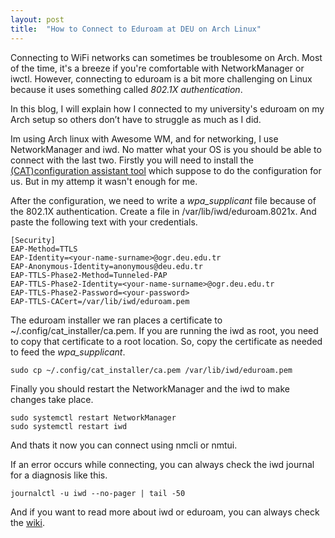 ```yaml
---
layout: post
title:  "How to Connect to Eduroam at DEU on Arch Linux"
---
```


Connecting to WiFi networks can sometimes be troublesome on Arch. Most of the time, it's a breeze if you're comfortable with NetworkManager or iwctl. However, connecting to eduroam is a bit more challenging on Linux because it uses something called *802.1X authentication*.

In this blog, I will explain how I connected to my university's eduroam on my Arch setup so others don’t have to struggle as much as I did.

Im using Arch linux with Awesome WM, and for networking, I use NetworkManager and iwd. No matter what your OS is you should be able to connect with the last two.
Firstly you will need to install the <u>[(CAT)configuration assistant tool](https://cat.eduroam.org/)</u> which suppose to do the configuration for us. But in my attemp it wasn't enough for me. 

After the configuration, we need to write a *wpa_supplicant* file because of the 802.1X authentication.
Create a file in /var/lib/iwd/eduroam.8021x. And paste the following text with your credentials.
```
[Security]
EAP-Method=TTLS
EAP-Identity=<your-name-surname>@ogr.deu.edu.tr
EAP-Anonymous-Identity=anonymous@deu.edu.tr
EAP-TTLS-Phase2-Method=Tunneled-PAP
EAP-TTLS-Phase2-Identity=<your-name-surname>@ogr.deu.edu.tr
EAP-TTLS-Phase2-Password=<your-password>
EAP-TTLS-CACert=/var/lib/iwd/eduroam.pem
```
The eduroam installer we ran places a certificate to ~/.config/cat_installer/ca.pem. If you are running the iwd as root, you need to copy that certificate to a root location. So, copy the certificate as needed to feed the *wpa_supplicant*.
```
sudo cp ~/.config/cat_installer/ca.pem /var/lib/iwd/eduroam.pem
```

Finally you should restart the NetworkManager and the iwd to make changes take place.

```
sudo systemctl restart NetworkManager
sudo systemctl restart iwd 
```

And thats it now you can connect using nmcli or nmtui.

If an error occurs while connecting, you can always check the iwd journal for a diagnosis like this.
```
journalctl -u iwd --no-pager | tail -50
```

And if you want to read more about iwd or eduroam, you can always check the <u>[wiki](https://wiki.archlinux.org/title/Iwd)</u>.

